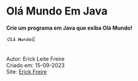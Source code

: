 # Olá Mundo Em Java

**Crie um programa em Java que exiba Olá Mundo!**

![Olá Mundo Em Java](olamundo.png)

Autor: Erick Leite Freire<br>
Criado em: 15-09-2023<br>
Site: [Erick Freire](https://www.erickfreire.com.br)<br>
